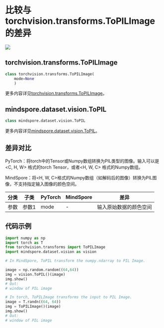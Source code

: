# 比较与torchvision.transforms.ToPILImage的差异

<a href="https://gitee.com/mindspore/docs/blob/master/docs/mindspore/source_zh_cn/note/api_mapping/pytorch_diff/ToPIL.md" target="_blank"><img src="https://mindspore-website.obs.cn-north-4.myhuaweicloud.com/website-images/master/resource/_static/logo_source.png"></a>

## torchvision.transforms.ToPILImage

```python
class torchvision.transforms.ToPILImage(
    mode=None
    )
```

更多内容详见[torchvision.transforms.ToPILImage](https://pytorch.org/vision/0.9/transforms.html#torchvision.transforms.ToPILImage)。

## mindspore.dataset.vision.ToPIL

```python
class mindspore.dataset.vision.ToPIL
```

更多内容详见[mindspore.dataset.vision.ToPIL](https://mindspore.cn/docs/zh-CN/master/api_python/dataset_vision/mindspore.dataset.vision.ToPIL.html#mindspore.dataset.vision.ToPIL)。

## 差异对比

PyTorch：将torch中的Tensor或Numpy数组转换为PIL类型的图像。输入可以是<C, H, W> 格式的torch Tensor，或者<H, W, C> 格式的Numpy数组。

MindSpore：将<H, W, C>格式的Numpy数组（如解码后的图像）转换为PIL图像，不支持指定输入图像的颜色空间。

| 分类 | 子类 |PyTorch | MindSpore | 差异 |
| --- | ---   | ---   | ---        |---  |
|参数 | 参数1 | mode    | -    | 输入原始数据的颜色空间 |

## 代码示例

```python
import numpy as np
import torch as T
from torchvision.transforms import ToPILImage
import mindspore.dataset.vision as vision

# In MindSpore, ToPIL transform the numpy.ndarray to PIL Image.

image = np.random.random((64,64))
img = vision.ToPIL()(image)
img.show()
# Out:
# window of PIL image

# In torch, ToPILImage transforms the input to PIL Image.
image = T.randn((64, 64))
img = ToPILImage()(image)
img.show()
# Out:
# window of PIL image
```
